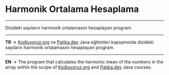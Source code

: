 # Harmonik Ortalama Hesaplama
***
Dizideki sayıların harmonik ortalamasını hesaplayan program.
***
**TR** -> [Kodluyoruz.org](https://www.kodluyoruz.org/) ve [Patika.dev](https://www.patika.dev/tr) Java eğitimleri kapsamında dizideki sayıların harmonik ortalamasını hesaplayan program.
***
**EN** -> The program that calculates the harmonic mean of the numbers in the array within the scope of [Kodluyoruz.org](https://www.kodluyoruz.org/) and [Patika.dev](https://www.patika.dev/tr) Java courses.